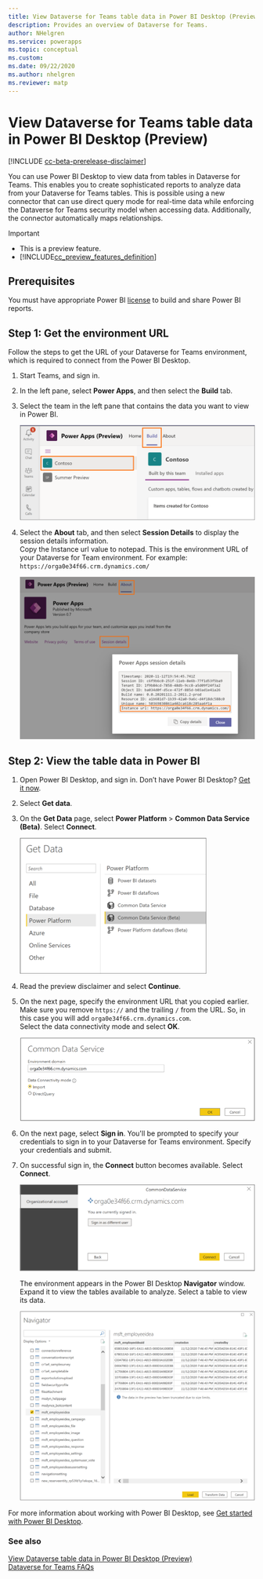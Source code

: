 ```yaml
---
title: View Dataverse for Teams table data in Power BI Desktop (Preview) | Microsoft Docs
description: Provides an overview of Dataverse for Teams.
author: NHelgren
ms.service: powerapps
ms.topic: conceptual
ms.custom: 
ms.date: 09/22/2020
ms.author: nhelgren
ms.reviewer: matp
---
```

# View Dataverse for Teams table data in Power BI Desktop (Preview)

[!INCLUDE [cc-beta-prerelease-disclaimer](../includes/cc-beta-prerelease-disclaimer.md)]

You can use Power BI Desktop to view data from tables in Dataverse for Teams. This enables you to create sophisticated reports to analyze data from your Dataverse for Teams tables. This is possible using a new connector that can use direct query mode for real-time data while enforcing the Dataverse for Teams security model when accessing data. Additionally, the connector automatically maps relationships.

> [!IMPORTANT]
> - This is a preview feature.
> - [!INCLUDE[cc_preview_features_definition](../includes/cc-preview-features-definition.md)]

## Prerequisites

You must have appropriate Power BI [license](https://docs.microsoft.com/power-bi/admin/service-admin-licensing-organization) to build and share Power BI reports.

## Step 1: Get the environment URL

Follow the steps to get the URL of your Dataverse for Teams environment, which is required to connect from the Power BI Desktop.

1. Start Teams, and sign in.

1. In the left pane, select **Power Apps**, and then select the **Build** tab.

1. Select the team in the left pane that contains the data you want to view in Power BI.

    ![Select a team to view data](media/select-team-data.png)

1. Select the **About** tab, and then select **Session Details** to display the session details information.<br/> Copy the Instance url value to notepad. This is the environment URL of your Dataverse for Team environment. For example: `https://orga0e34f66.crm.dynamics.com/`

    ![Select a team to view data](media/copy-env-url.png)

## Step 2: View the table data in Power BI

1. Open Power BI Desktop, and sign in. Don’t have Power BI
    Desktop? [Get it now](https://powerbi.microsoft.com/downloads/).

1. Select **Get data**.

1. On the **Get Data** page, select **Power Platform** > **Common Data Service (Beta)**. Select **Connect**.

    ![Get data in Power BI](media/pbi-get-data.png)

1. Read the preview disclaimer and select **Continue**.
 
1. On the next page, specify the environment URL that you copied earlier. Make sure you remove `https://` and the trailing `/` from the URL. So, in this case you will add `orga0e34f66.crm.dynamics.com`.<br/>Select the data connectivity mode and select **OK**.

    ![Specify the environment URL](media/set-env-url.png)

1.  On the next page, select **Sign in**. You'll be prompted to specify your credentials to sign in to your Dataverse for Teams environment. Specify your credentials and submit.
 
1. On successful sign in, the **Connect** button becomes available. Select **Connect**. 

   ![Connect to your table](media/select-connect.png)

    The environment appears in the Power BI Desktop **Navigator** window. Expand it to view the tables available to analyze. Select a table to view its data.

   ![Views your tables](media/pbi-navigator.png)

For more information about working with Power BI Desktop, see [Get started with Power BI Desktop](/power-bi/desktop-getting-started).

### See also

[View Dataverse table data in Power BI Desktop (Preview)](/powerapps/maker/common-data-service/view-entity-data-power-bi) <br/>
[Dataverse for Teams FAQs](data-platform-faqs.md)
